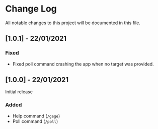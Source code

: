 
# Change Log
All notable changes to this project will be documented in this file.

## [1.0.1] - 22/01/2021

### Fixed

- Fixed poll command crashing the app when no target was provided.

## [1.0.0] - 22/01/2021

Initial release

### Added
- Help command (`/gege`)
- Poll command (`/poll`)
